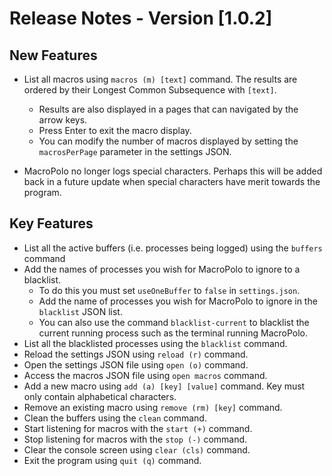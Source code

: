 # Release Notes - Version [1.0.2]

## New Features

- List all macros using `macros (m) [text]` command. The results are ordered by their Longest Common Subsequence with `[text]`. 
  - Results are also displayed in a pages that can navigated by the arrow keys.
  - Press Enter to exit the macro display.
  - You can modify the number of macros displayed by setting the `macrosPerPage` parameter in the settings JSON.

- MacroPolo no longer logs special characters. Perhaps this will be added back in a future update when special characters have merit towards the program.


## Key Features

- List all the active buffers (i.e. processes being logged) using the `buffers` command
- Add the names of processes you wish for MacroPolo to ignore to a blacklist.
  - To do this you must set `useOneBuffer` to `false` in `settings.json`.
  - Add the name of processes you wish for MacroPolo to ignore in the `blacklist` JSON list.
  - You can also use the command `blacklist-current` to blacklist the current running process such as the terminal running MacroPolo.
- List all the blacklisted processes using the `blacklist` command.
- Reload the settings JSON using `reload (r)` command.
- Open the settings JSON file using `open (o)` command.
- Access the macros JSON file using `open macros` command.
- Add a new macro using `add (a) [key] [value]` command. Key must only contain alphabetical characters.
- Remove an existing macro using `remove (rm) [key]` command.
- Clean the buffers using the `clean` command.
- Start listening for macros with the `start (+)` command.
- Stop listening for macros with the `stop (-)` command.
- Clear the console screen using `clear (cls)` command.
- Exit the program using `quit (q)` command.